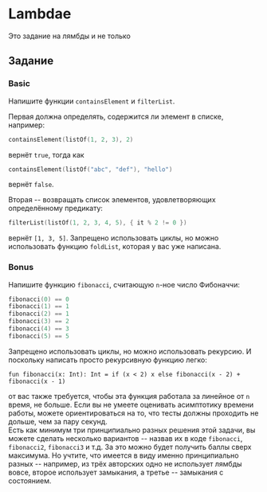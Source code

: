 # Lambdae

Это задание на лямбды и не только

## Задание

### Basic

Напишите функции `containsElement` и `filterList`.

Первая должна определять, содержится ли элемент в списке, например:

```kt
containsElement(listOf(1, 2, 3), 2)
```

вернёт `true`, тогда как

```kt
containsElement(listOf("abc", "def"), "hello")
```

вернёт `false`.

Вторая -- возвращать список элементов, удовлетворяющих определённому предикату:

```kt
filterList(listOf(1, 2, 3, 4, 5), { it % 2 != 0 })
```

вернёт `[1, 3, 5]`. Запрещено использовать циклы, но можно использовать функцию `foldList`, которая у вас уже написана.

### Bonus

Напишите функцию `fibonacci`, считающую `n`-ное число Фибоначчи:

```kt
fibonacci(0) == 0
fibonacci(1) == 1
fibonacci(2) == 1
fibonacci(3) == 2
fibonacci(4) == 3
fibonacci(5) == 5
```

Запрещено использовать циклы, но можно использовать рекурсию. И поскольку написать просто рекурсивную функцию легко:

```
fun fibonacci(x: Int): Int = if (x < 2) x else fibonacci(x - 2) + fibonacci(x - 1)
```

от вас также требуется, чтобы эта функция работала за линейное от `n` время, не больше. Если вы не умеете оценивать
асимптотику времени работы, можете ориентироваться на то, что тесты должны проходить не дольше, чем за пару секунд.  
Есть как минимум три принципиально разных решения этой задачи, вы можете сделать несколько вариантов -- назвав их в
коде `fibonacci`, `fibonacci2`, `fibonacci3` и т.д. За это можно будет получить баллы сверх максимума. Но учтите, что
имеется в виду именно принципиально разных -- например, из трёх авторских одно не использует лямбды вовсе, второе
использует замыкания, а третье -- замыкания с состоянием. 
